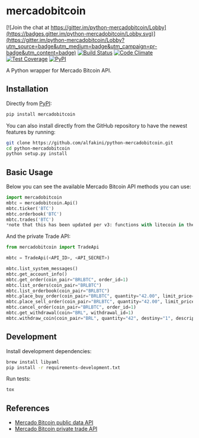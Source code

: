 # mercadobitcoin

[![Join the chat at https://gitter.im/python-mercadobitcoin/Lobby](https://badges.gitter.im/python-mercadobitcoin/Lobby.svg)](https://gitter.im/python-mercadobitcoin/Lobby?utm_source=badge&utm_medium=badge&utm_campaign=pr-badge&utm_content=badge)
[![Build Status](https://travis-ci.org/alfakini/python-mercadobitcoin.svg?branch=master)](https://travis-ci.org/alfakini/python-mercadobitcoin)
[![Code Climate](https://codeclimate.com/github/alfakini/python-mercadobitcoin/badges/gpa.svg)](https://codeclimate.com/github/alfakini/python-mercadobitcoin)
[![Test Coverage](https://codeclimate.com/github/alfakini/python-mercadobitcoin/badges/coverage.svg)](https://codeclimate.com/github/alfakini/python-mercadobitcoin/coverage)
[![PyPI](https://img.shields.io/pypi/v/mercadobitcoin.svg)](https://pypi.python.org/pypi/mercadobitcoin)

A Python wrapper for Mercado Bitcoin API.

## Installation

Directly from [PyPI](https://pypi.python.org/pypi/mercadobitcoin):

```bash
pip install mercadobitcoin
```

You can also install directly from the GitHub repository to have the newest features by running:

```bash
git clone https://github.com/alfakini/python-mercadobitcoin.git
cd python-mercadobitcoin
python setup.py install
```

## Basic Usage

Below you can see the available Mercado Bitcoin API methods you can use:

```python
import mercadobitcoin
mbtc = mercadobitcoin.Api()
mbtc.ticker('BTC')
mbtc.orderbook('BTC')
mbtc.trades('BTC')
*note that this has been updated per v3: functions with litecoin in the name have been removed.
```

And the private Trade API:

```python
from mercadobitcoin import TradeApi

mbtc = TradeApi(<API_ID>, <API_SECRET>)

mbtc.list_system_messages()
mbtc.get_account_info()
mbtc.get_order(coin_pair="BRLBTC", order_id=1)
mbtc.list_orders(coin_pair="BRLBTC")
mbtc.list_orderbook(coin_pair="BRLBTC")
mbtc.place_buy_order(coin_pair="BRLBTC", quantity="42.00", limit_price="5000")
mbtc.place_sell_order(coin_pair="BRLBTC", quantity="42.00", limit_price="5000")
mbtc.cancel_order(coin_pair="BRLBTC", order_id=1)
mbtc.get_withdrawal(coin="BRL", withdrawal_id=1)
mbtc.withdraw_coin(coin_pair="BRL", quantity="42", destiny="1", description="Trasfering Money.")
```

## Development

Install development dependencies:

```bash
brew install libyaml
pip install -r requirements-development.txt
```

Run tests:

```bash
tox
```

## References

* [Mercado Bitcoin public data API](https://www.mercadobitcoin.com.br/api-doc)
* [Mercado Bitcoin private trade API](https://www.mercadobitcoin.com.br/trade-api)
